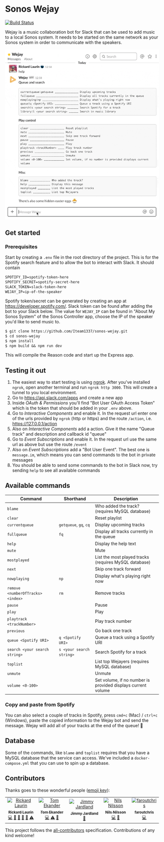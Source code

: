 # Sonos Wejay

[![Build Status](https://travis-ci.com/Iteam1337/sonos-wejay.svg?token=pRHtrm4YwVYpN8sqXadx&branch=master)](https://travis-ci.com/Iteam1337/sonos-wejay)

Wejay is a music collaboration bot for Slack that can be used to add music to a local Sonos system. It needs to be started on the same network as your Sonos system in order to communicate with the speakers.

![Demo of Wejay Slack bot](/docs/wejay.gif)

## Get started

### Prerequisites

Start by creating a `.env` file in the root directory of the project. This is for the Spotify search feature and to allow the bot to interact with Slack. It should contain

```
SPOTIFY_ID=spotify-token-here
SPOTIFY_SECRET=spotify-secret-here
SLACK_TOKEN=slack-token-here
WEJAY_IP=ip-of-the-speaker
```

Spotify token/secret can be generated by creating an app at https://developer.spotify.com/. Slack token can be found after adding the bot to your Slack below. The value for `WEJAY_IP` can be found in "About My Sonos System" of the Sonos Controller app, choose the IP of the speaker you'd like to send music to.

```
$ git clone https://github.com/Iteam1337/sonos-wejay.git
$ cd sonos-wejay
$ npm install
$ npm build && npm run dev
```

This will compile the Reason code and start up the Express app.

## Testing it out

1. The easiest way to start testing is using [ngrok](https://ngrok.com/). After you've installed `ngrok`, open another terminal and run `ngrok http 3000`. This will create a tunnel to you local environment.
2. Go to https://api.slack.com/apps and create a new app
3. Inside _OAuth & Permissions_ you'll find "Bot User OAuth Access Token" which is the token that should be added in your `.env` above.
4. Go to _Interactive Components_ and enable it. In the request url enter one of the urls provided by `ngrok` (http or https) and the route `/action`, i.e. https://127.0.0.1/action
5. Also on _Interactive Components_ add a action. Give it the name "Queue track" and description and callback id "queue"
6. Go to _Event Subscriptions_ and enable it. In the request url use the same url as above but use the route `/event`
7. Also on _Event Subscriptions_ add a "Bot User Event". The best one is `message.im`, which means you can send commands to the bot in private messages
8. You should be able to send some commands to the bot in Slack now, try sending `help` to see all available commands

## Available commands

| Command                           | Shorthand                | Description                                                  |
| --------------------------------- | ------------------------ | ------------------------------------------------------------ |
| `blame`                           |                          | Who added the track? (requires MySQL database)               |
| `clear`                           |                          | Reset playlist                                               |
| `currentqueue`                    | `getqueue`, `gq`, `cq`   | Display upcoming tracks                                      |
| `fullqueue`                       | `fq`                     | Display all tracks currently in the queue                    |
| `help`                            |                          | Display the help text                                        |
| `mute`                            |                          | Mute                                                         |
| `mostplayed`                      |                          | List the most played tracks (requires MySQL database)        |
| `next`                            |                          | Skip one track forward                                       |
| `nowplaying`                      | `np`                     | Display what's playing right now                             |
| `remove <numberOfTracks> <index>` | `rm`                     | Remove tracks                                                |
| `pause`                           |                          | Pause                                                        |
| `play`                            |                          | Play                                                         |
| `playtrack <trackNumber>`         |                          | Play track number                                            |
| `previous`                        |                          | Go back one track                                            |
| `queue <Spotify URI>`             | `q <Spotify URI>`        | Queue a track using a Spotify URI                            |
| `search <your search string>`     | `s <your search string>` | Search Spotify for a track                                   |
| `toplist`                         |                          | List top Wejayers (requires MySQL database)                  |
| `unmute`                          |                          | Unmute                                                       |
| `volume <0-100>`                  |                          | Set volume, if no number is provided displays current volume |

### Copy and paste from Spotify

You can also select a couple of tracks in Spotify, press `cmd+c` (Mac) / `ctrl+c` (Windows), paste the copied information to the Wejay bot and send the message. Wejay will add all of your tracks at the end of the queue! :tada:

## Database

Some of the commands, like `blame` and `toplist` requires that you have a MySQL database that the service can access. We've included a `docker-compose.yml` that you can use to spin up a database.

## Contributors

Thanks goes to these wonderful people ([emoji key](https://github.com/kentcdodds/all-contributors#emoji-key)):

<!-- ALL-CONTRIBUTORS-LIST:START - Do not remove or modify this section -->
<!-- prettier-ignore-start -->
<!-- markdownlint-disable -->
<table>
  <tr>
    <td align="center"><a href="https://willcodefor.beer/"><img src="https://avatars1.githubusercontent.com/u/1478102?v=4" width="100px;" alt="Rickard Laurin"/><br /><sub><b>Rickard Laurin</b></sub></a><br /><a href="https://github.com/Iteam1337/sonos-wejay/commits?author=believer" title="Code">💻</a> <a href="https://github.com/Iteam1337/sonos-wejay/issues?q=author%3Abeliever" title="Bug reports">🐛</a> <a href="https://github.com/Iteam1337/sonos-wejay/commits?author=believer" title="Documentation">📖</a> <a href="#ideas-believer" title="Ideas, Planning, & Feedback">🤔</a> <a href="#review-believer" title="Reviewed Pull Requests">👀</a> <a href="https://github.com/Iteam1337/sonos-wejay/commits?author=believer" title="Tests">⚠️</a></td>
    <td align="center"><a href="https://github.com/lessp"><img src="https://avatars3.githubusercontent.com/u/17602389?v=4" width="100px;" alt="Tom Ekander"/><br /><sub><b>Tom Ekander</b></sub></a><br /><a href="https://github.com/Iteam1337/sonos-wejay/commits?author=lessp" title="Code">💻</a> <a href="https://github.com/Iteam1337/sonos-wejay/commits?author=lessp" title="Tests">⚠️</a> <a href="#ideas-lessp" title="Ideas, Planning, & Feedback">🤔</a></td>
    <td align="center"><a href="https://github.com/Jimjardland"><img src="https://avatars0.githubusercontent.com/u/8521353?v=4" width="100px;" alt="Jimmy Jardland"/><br /><sub><b>Jimmy Jardland</b></sub></a><br /><a href="#ideas-Jimjardland" title="Ideas, Planning, & Feedback">🤔</a></td>
    <td align="center"><a href="http://nilssonnils.se"><img src="https://avatars0.githubusercontent.com/u/3233182?v=4" width="100px;" alt="Nils Nilsson"/><br /><sub><b>Nils Nilsson</b></sub></a><br /><a href="https://github.com/Iteam1337/sonos-wejay/commits?author=dubbelnisse" title="Code">💻</a> <a href="#ideas-dubbelnisse" title="Ideas, Planning, & Feedback">🤔</a></td>
    <td align="center"><a href="https://github.com/faroutchris"><img src="https://avatars0.githubusercontent.com/u/3967818?v=4" width="100px;" alt="faroutchris"/><br /><sub><b>faroutchris</b></sub></a><br /><a href="https://github.com/Iteam1337/sonos-wejay/commits?author=faroutchris" title="Code">💻</a></td>
  </tr>
</table>

<!-- markdownlint-enable -->
<!-- prettier-ignore-end -->
<!-- ALL-CONTRIBUTORS-LIST:END -->

This project follows the [all-contributors](https://github.com/kentcdodds/all-contributors) specification. Contributions of any kind welcome!
